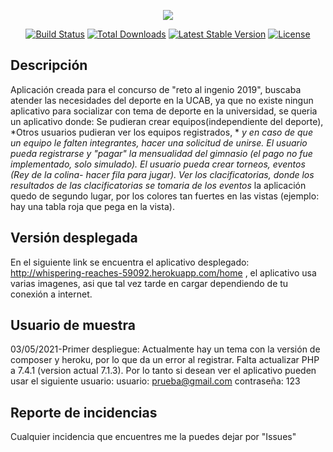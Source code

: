 <p align="center"><img src="https://laravel.com/assets/img/components/logo-laravel.svg"></p>

<p align="center">
<a href="https://travis-ci.org/laravel/framework"><img src="https://travis-ci.org/laravel/framework.svg" alt="Build Status"></a>
<a href="https://packagist.org/packages/laravel/framework"><img src="https://poser.pugx.org/laravel/framework/d/total.svg" alt="Total Downloads"></a>
<a href="https://packagist.org/packages/laravel/framework"><img src="https://poser.pugx.org/laravel/framework/v/stable.svg" alt="Latest Stable Version"></a>
<a href="https://packagist.org/packages/laravel/framework"><img src="https://poser.pugx.org/laravel/framework/license.svg" alt="License"></a>
</p>

## Descripción

Aplicación creada para el concurso de "reto al ingenio 2019", buscaba atender las necesidades del deporte en la UCAB,
ya que no existe ningun aplicativo para socializar con tema de deporte en la universidad, se queria un aplicativo donde:
Se pudieran crear equipos(independiente del deporte), 
    *Otros usuarios pudieran ver los equipos registrados, *
    *y en caso de que un equipo le falten integrantes, hacer una solicitud de unirse.*
    *El usuario pueda registrarse y "pagar" la mensualidad del gimnasio (el pago no fue implementado, solo simulado).*
    *El usuario pueda crear torneos, eventos (Rey de la colina- hacer fila para jugar).*
    *Ver los clacificatorias, donde los resultados de las clacificatorias se tomaria de los eventos*
la aplicación quedo de segundo lugar, por los colores tan fuertes en las vistas 
(ejemplo: hay una tabla roja que pega en la vista).

## Versión desplegada

En el siguiente link se encuentra el aplicativo desplegado: http://whispering-reaches-59092.herokuapp.com/home , el aplicativo usa varias imagenes, asi que tal vez tarde en cargar dependiendo de tu conexión a internet.

## Usuario de muestra

03/05/2021-Primer despliegue: Actualmente hay un tema con la versión de composer y heroku, por lo que da un error al registrar. Falta actualizar PHP a 7.4.1 (version actual 7.1.3).
    Por lo tanto si desean ver el aplicativo pueden usar el siguiente usuario:
    usuario: prueba@gmail.com
    contraseña: 123
    
## Reporte de incidencias

Cualquier incidencia que encuentres me la puedes dejar por "Issues"

